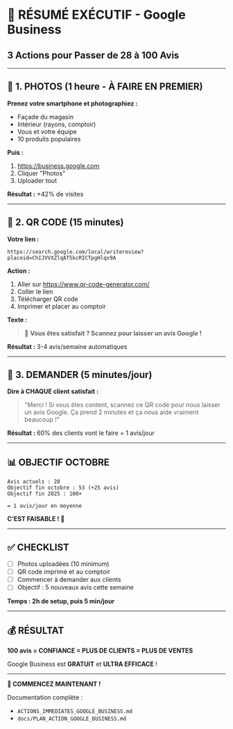 # 🎯 RÉSUMÉ EXÉCUTIF - Google Business
## 3 Actions pour Passer de 28 à 100 Avis

---

## 📸 1. PHOTOS (1 heure - À FAIRE EN PREMIER)

**Prenez votre smartphone et photographiez :**
- Façade du magasin
- Intérieur (rayons, comptoir)
- Vous et votre équipe
- 10 produits populaires

**Puis :**
1. https://business.google.com
2. Cliquer "Photos"
3. Uploader tout

**Résultat :** +42% de visites

---

## 📱 2. QR CODE (15 minutes)

**Votre lien :**
```
https://search.google.com/local/writereview?placeid=ChIJVVXZlqAT5kcRICTpgHlqx9A
```

**Action :**
1. Aller sur https://www.qr-code-generator.com/
2. Coller le lien
3. Télécharger QR code
4. Imprimer et placer au comptoir

**Texte :**
> 📱 **Vous êtes satisfait ? Scannez pour laisser un avis Google !**

**Résultat :** 3-4 avis/semaine automatiques

---

## 💬 3. DEMANDER (5 minutes/jour)

**Dire à CHAQUE client satisfait :**

> "Merci ! Si vous êtes content, scannez ce QR code pour nous laisser un avis Google. 
> Ça prend 2 minutes et ça nous aide vraiment beaucoup !"

**Résultat :** 60% des clients vont le faire = 1 avis/jour

---

## 📊 OBJECTIF OCTOBRE

```
Avis actuels : 28
Objectif fin octobre : 53 (+25 avis)
Objectif fin 2025 : 100+

= 1 avis/jour en moyenne
```

**C'EST FAISABLE ! 🚀**

---

## ✅ CHECKLIST

- [ ] Photos uploadées (10 minimum)
- [ ] QR code imprimé et au comptoir
- [ ] Commencer à demander aux clients
- [ ] Objectif : 5 nouveaux avis cette semaine

**Temps : 2h de setup, puis 5 min/jour**

---

## 💰 RÉSULTAT

**100 avis = CONFIANCE = PLUS DE CLIENTS = PLUS DE VENTES**

Google Business est **GRATUIT** et **ULTRA EFFICACE** ! 

---

**🎊 COMMENCEZ MAINTENANT !**

Documentation complète :
- `ACTIONS_IMMEDIATES_GOOGLE_BUSINESS.md`
- `docs/PLAN_ACTION_GOOGLE_BUSINESS.md`
